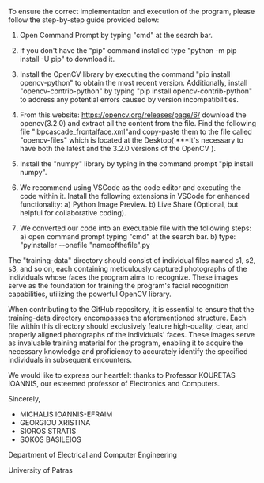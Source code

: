 To ensure the correct implementation and execution of the program, please follow the step-by-step guide provided below:

1) Open Command Prompt by typing "cmd" at the search bar.

2) If you don't have the "pip" command installed type "python -m pip install -U pip" to download it.

3) Install the OpenCV library by executing the command "pip install opencv-python" to obtain the most recent version. Additionally, install "opencv-contrib-python" by typing "pip install opencv-contrib-python" to address 	any potential errors caused by version incompatibilities.

4) From this website: https://opencv.org/releases/page/6/ download the opencv(3.2.0) and extract all the content from the file. Find the following file "lbpcascade_frontalface.xml"and copy-paste them
	to the file called "opencv-files" which is located at the Desktop( ***It's necessary to have both the latest and the 3.2.0 versions of the OpenCV ).

5) Install the "numpy" library by typing in the command prompt "pip install numpy".

6) We recommend using VSCode as the code editor and executing the code within it. Install the following extensions in VSCode for enhanced functionality:
	a) Python Image Preview.
	b) Live Share (Optional, but helpful for collaborative coding).



7) We converted our code into an executable file with the following steps:
   a) open command prompt typing "cmd" at the search bar.
   b) type: "pyinstaller --onefile "nameofthefile".py
   
   
The "training-data" directory should consist of individual files named s1, s2, s3, and so on, each containing meticulously captured photographs of the individuals whose faces the program aims to recognize. These images serve as the foundation for training the program's facial recognition capabilities, utilizing the powerful OpenCV library.

When contributing to the GitHub repository, it is essential to ensure that the training-data directory encompasses the aforementioned structure. Each file within this directory should exclusively feature high-quality, clear, and properly aligned photographs of the individuals' faces. These images serve as invaluable training material for the program, enabling it to acquire the necessary knowledge and proficiency to accurately identify the specified individuals in subsequent encounters.
   
  
We would like to express our heartfelt thanks to Professor KOURETAS IOANNIS, our esteemed professor of Electronics and Computers.

Sincerely,

- MICHALIS IOANNIS-EFRAIM
- GEORGIOU XRISTINA
- SIOROS STRATIS
- SOKOS BASILEIOS


Department of Electrical and Computer Engineering          

University of Patras

